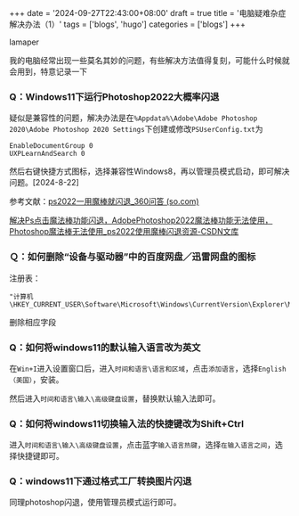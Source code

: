 +++
date = '2024-09-27T22:43:00+08:00'
draft = true
title = '电脑疑难杂症解决办法（1）'
tags = ['blogs', 'hugo']
categories = ['blogs']
+++

lamaper

我的电脑经常出现一些莫名其妙的问题，有些解决方法值得复刻，可能什么时候就会用到，特意记录一下

### Q：Windows11下运行Photoshop2022大概率闪退

疑似是兼容性的问题，解决办法是在`%Appdata%\Adobe\Adobe Photoshop 2020\Adobe Photoshop 2020 Settings`下创建或修改`PSUserConfig.txt`为

``````
EnableDocumentGroup 0
UXPLearnAndSearch 0
``````

然后右键快捷方式图标，选择兼容性Windows8，再以管理员模式启动，即可解决问题。[2024-8-22]

参考文献：[ps2022一用魔棒就闪退_360问答 (so.com)](https://wenda.so.com/q/1677315181211439)

[解决Ps点击魔法棒功能闪退，AdobePhotoshop2022魔法棒功能无法使用，Photoshop魔法棒无法使用_ps2022使用魔棒闪退资源-CSDN文库](https://download.csdn.net/download/lanbingwang/89080951?utm_source=bbsseo)

### Ｑ：如何删除“设备与驱动器”中的百度网盘／迅雷网盘的图标

注册表：

```
"计算机\HKEY_CURRENT_USER\Software\Microsoft\Windows\CurrentVersion\Explorer\MyComputer\NameSpace\"
```

删除相应字段

### Q：如何将windows11的默认输入语言改为英文

在`Win+I`进入设置窗口后，进入`时间和语言\语言和区域`，点击`添加语言`，选择`English（美国）`，安装。

然后进入`时间和语言\输入\高级键盘设置`，替换默认输入法即可。

### Q：如何将windows11切换输入法的快捷键改为Shift+Ctrl

进入`时间和语言\输入\高级键盘设置`，点击蓝字`输入语言热键`，选择`在输入语言之间`，选择快捷键即可。

### Q：windows11下通过格式工厂转换图片闪退

同理photoshop闪退，使用管理员模式运行即可。